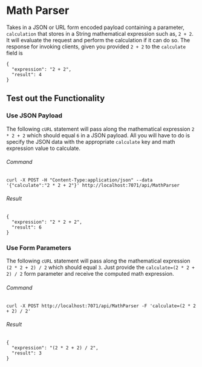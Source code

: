 # Math Parser
Takes in a JSON or URL form encoded payload containing a parameter, `calculation` that stores in a String mathematical expression such as, `2 + 2`. It will evaluate the request and perform the calculation if it can do so. The response for invoking clients, given you provided `2 + 2` to the `calculate` field is
```
{
  "expression": "2 + 2",
  "result": 4
}
```

## Test out the Functionality

### Use JSON Payload
The following `cURL` statement will pass along the mathematical expression `2 * 2 + 2` which should equal `6` in a JSON payload. All you will have to do is specify the JSON data with the appropriate `calculate` key and math expression value to calculate.

###### Command
`curl -X POST -H "Content-Type:application/json" --data '{"calculate":"2 * 2 + 2"}' http://localhost:7071/api/MathParser`

###### Result
```
{
  "expression": "2 * 2 + 2",
  "result": 6
}
```

### Use Form Parameters
The following `cURL` statement will pass along the mathematical expression `(2 * 2 + 2) / 2` which should equal `3`. Just provide the `calculate=(2 * 2 + 2) / 2` form parameter and receive the computed math expression.

###### Command
`curl -X POST http://localhost:7071/api/MathParser -F 'calculate=(2 * 2 + 2) / 2'`

###### Result
```
{
  "expression": "(2 * 2 + 2) / 2",
  "result": 3
}
```
